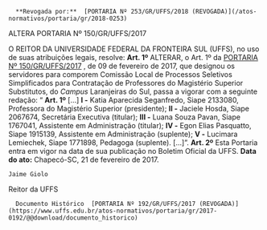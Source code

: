       **Revogada por:**  [PORTARIA Nº 253/GR/UFFS/2018 (REVOGADA)](/atos-normativos/portaria/gr/2018-0253) 

   ALTERA PORTARIA Nº 150/GR/UFFS/2017  

 O REITOR DA UNIVERSIDADE FEDERAL DA FRONTEIRA SUL (UFFS), no uso de suas atribuições legais, resolve:   **Art. 1º** ALTERAR, o Art. 1º da [PORTARIA Nº 150/GR/UFFS/2017](https://www.uffs.edu.br/atos-normativos/portaria/gr/2017-0150)  , de 09 de fevereiro de 2017, que designou os servidores para comporem Comissão Local de Processos Seletivos Simplificados para Contratação de Professores do Magistério Superior Substitutos, do *Campus* Laranjeiras do Sul, passa a vigorar com a seguinte redação: “ **Art. 1º** [...] **I -** Katia Aparecida Seganfredo, Siape 2133080, Professora do Magistério Superior (presidente); **II -** Jaciele Hosda, Siape 2067674, Secretária Executiva (titular); **III -** Luana Souza Pavan, Siape 1767041, Assistente em Administração (titular); **IV -** Egon Elias Pasquatto, Siape 1915139, Assistente em Administração (suplente); **V -** Lucimara Lemiechek, Siape 1771898, Pedagoga (suplente). [...]”.   **Art. 2º** Esta Portaria entra em vigor na data de sua publicação no Boletim Oficial da UFFS.      **Data do ato:** Chapecó-SC, 21 de fevereiro de 2017.   
 

    Jaime Giolo   
 Reitor da UFFS 

      Documento Histórico  [PORTARIA Nº 192/GR/UFFS/2017 (REVOGADA)](https://www.uffs.edu.br/atos-normativos/portaria/gr/2017-0192/@@download/documento_historico)     
      